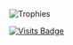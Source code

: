 <img src="https://github-profile-trophy.vercel.app/?username=ShanliAlefkhani&theme=onedark&margin-w=12&margin-h=10&column=7&no-frame=true" alt="Trophies" />

[![Visits Badge](https://badges.pufler.dev/visits/ShanliAlefkhani/ShanliAlefkhani)]()

<!--
**ShanliAlefkhani/ShanliAlefkhani** is a ✨ _special_ ✨ repository because its `README.md` (this file) appears on your GitHub profile.

Here are some ideas to get you started:

- 🔭 I’m currently working on ...
- 🌱 I’m currently learning ...
- 👯 I’m looking to collaborate on ...
- 🤔 I’m looking for help with ...
- 💬 Ask me about ...
- 📫 How to reach me: ...
- 😄 Pronouns: ...
- ⚡ Fun fact: ...
-->
